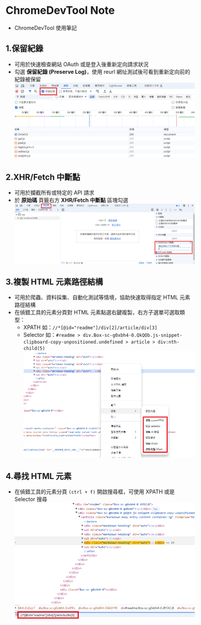 # ChromeDevTool Note

- ChromeDevTool 使用筆記

## 1.保留紀錄

- 可用於快速檢查網站 OAuth 或是登入後重新定向請求狀況
- 勾選 **保留紀錄 (Preserve Log)**，使用 reurl 網址測試後可看到重新定向前的紀錄被保留
![](01.png)

## 2.XHR/Fetch 中斷點
- 可用於攔截所有或特定的 API 請求
- 於 **原始碼** 頁籤右方 **XHR/Fetch 中斷點** 區塊勾選
![](02.png)

## 3.複製 HTML 元素路徑結構
- 可用於爬蟲、資料採集、自動化測試等情境，協助快速取得指定 HTML 元素路徑結構
- 在偵錯工具的元素分頁對 HTML 元素點選右鍵複製，右方子選單可選取類型：
  - XPATH 如：`//*[@id="readme"]/div[2]/article/div[3]`
  - Selector 如：`#readme > div.Box-sc-g0xbh4-0.QkQOb.js-snippet-clipboard-copy-unpositioned.undefined > article > div:nth-child(5)`
![](03.png)

## 4.尋找 HTML 元素
- 在偵錯工具的元素分頁 `(ctrl + f)` 開啟搜尋框，可使用 XPATH 或是 Selector 搜尋
![](04.png)